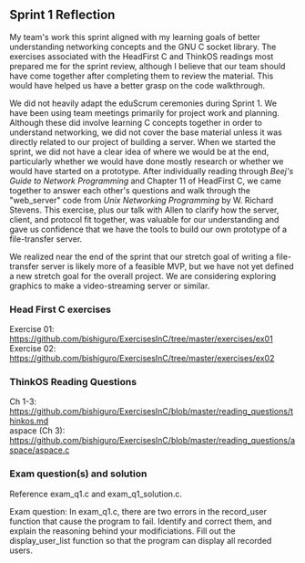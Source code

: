 ## Sprint 1 Reflection

My team's work this sprint aligned with my learning goals of better understanding networking concepts and the GNU C socket library.  The exercises associated with the HeadFirst C and ThinkOS readings most prepared me for the sprint review, although I believe that our team should have come together after completing them to review the material.  This would have helped us have a better grasp on the code walkthrough.  

We did not heavily adapt the eduScrum ceremonies during Sprint 1.  We have been using team meetings primarily for project work and planning.  Although these did involve learning C concepts together in order to understand networking, we did not cover the base material unless it was directly related to our project of building a server.  When we started the sprint, we did not have a clear idea of where we would be at the end, particularly whether we would have done mostly research or whether we would have started on a prototype.  After individually reading through *Beej's Guide to Network Programming* and Chapter 11 of HeadFirst C, we came together to answer each other's questions and walk through the "web_server" code from *Unix Networking Programming* by W. Richard Stevens.  This exercise, plus our talk with Allen to clarify how the server, client, and protocol fit together, was valuable for our understanding and gave us confidence that we have the tools to build our own prototype of a file-transfer server.

We realized near the end of the sprint that our stretch goal of writing a file-transfer server is likely more of a feasible MVP, but we have not yet defined a new stretch goal for the overall project.  We are considering exploring graphics to make a video-streaming server or similar.

### Head First C exercises

Exercise 01: https://github.com/bishiguro/ExercisesInC/tree/master/exercises/ex01  
Exercise 02: https://github.com/bishiguro/ExercisesInC/tree/master/exercises/ex02

### ThinkOS Reading Questions

Ch 1-3: https://github.com/bishiguro/ExercisesInC/blob/master/reading_questions/thinkos.md  
aspace (Ch 3): https://github.com/bishiguro/ExercisesInC/blob/master/reading_questions/aspace/aspace.c

### Exam question(s) and solution

Reference exam_q1.c and exam_q1_solution.c.  

Exam question: In exam_q1.c, there are two errors in the record_user function that cause the program to fail.  Identify and correct them, and explain the reasoning behind your modificiations.  Fill out the display_user_list function so that the program can display all recorded users.